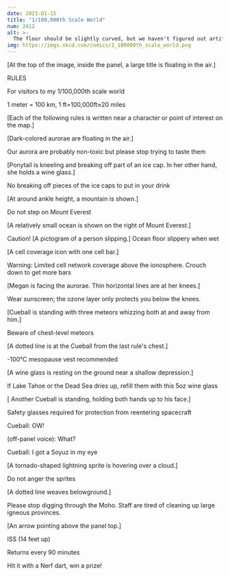 ```yaml
---
date: 2021-01-15
title: "1/100,000th Scale World"
num: 2412
alt: >-
  The floor should be slightly curved, but we haven't figured out artificial gravity yet, so for now we just added a trace intoxicating gas to the air that messes with your inner ear and gives you a sense that the ground is tilting away from you.
img: https://imgs.xkcd.com/comics/1_100000th_scale_world.png
---
```

[At the top of the image, inside the panel, a large title is floating in the air.]

RULES

For visitors to my 1/100,000th scale world

1 meter = 100 km, 1 ft=100,000ft≈20 miles

[Each of the following rules is written near a character or point of interest on the map.]

[Dark-colored aurorae are floating in the air.]

Our aurora are probably non-toxic but please stop trying to taste them

[Ponytail is kneeling and breaking off part of an ice cap. In her other hand, she holds a wine glass.]

No breaking off pieces of the ice caps to put in your drink

[At around ankle height, a mountain is shown.]

Do not step on Mount Everest

[A relatively small ocean is shown on the right of Mount Everest.]

Caution! [A pictogram of a person slipping.] Ocean floor slippery when wet

[A cell coverage icon with one cell bar.]

Warning: Limited cell network coverage above the ionosphere. Crouch down to get more bars

[Megan is facing the aurorae. Thin horizontal lines are at her knees.]

Wear sunscreen; the ozone layer only protects you below the knees.

[Cueball is standing with three meteors whizzing both at and away from him.]

Beware of chest-level meteors

[A dotted line is at the Cueball from the last rule's chest.]

-100°C mesopause vest recommended

[A wine glass is resting on the ground near a shallow depression.]

If Lake Tahoe or the Dead Sea dries up, refill them with this 5oz wine glass

[ Another Cueball is standing, holding both hands up to his face.]

Safety glasses required for protection from reentering spacecraft

Cueball: OW!

(off-panel voice): What?

Cueball: I got a Soyuz in my eye

[A tornado-shaped lightning sprite is hovering over a cloud.]

Do not anger the sprites

[A dotted line weaves belowground.]

Please stop digging through the Moho. Staff are tired of cleaning up large igneous provinces.

[An arrow pointing above the panel top.]

ISS (14 feet up)

Returns every 90 minutes

Hit it with a Nerf dart, win a prize!